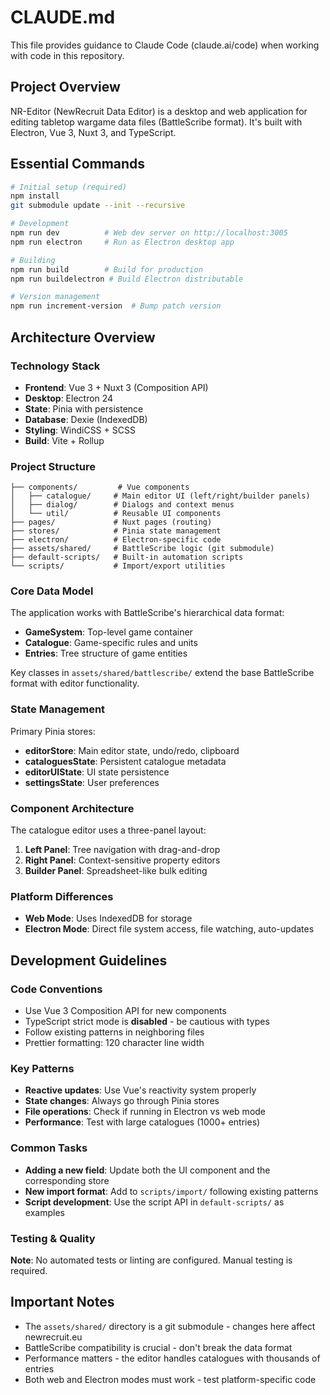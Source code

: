 # CLAUDE.md

This file provides guidance to Claude Code (claude.ai/code) when working with code in this repository.

## Project Overview

NR-Editor (NewRecruit Data Editor) is a desktop and web application for editing tabletop wargame data files (BattleScribe format). It's built with Electron, Vue 3, Nuxt 3, and TypeScript.

## Essential Commands

```bash
# Initial setup (required)
npm install
git submodule update --init --recursive

# Development
npm run dev          # Web dev server on http://localhost:3005
npm run electron     # Run as Electron desktop app

# Building
npm run build        # Build for production
npm run buildelectron # Build Electron distributable

# Version management
npm run increment-version  # Bump patch version
```

## Architecture Overview

### Technology Stack
- **Frontend**: Vue 3 + Nuxt 3 (Composition API)
- **Desktop**: Electron 24
- **State**: Pinia with persistence
- **Database**: Dexie (IndexedDB)
- **Styling**: WindiCSS + SCSS
- **Build**: Vite + Rollup

### Project Structure
```
├── components/         # Vue components
│   ├── catalogue/     # Main editor UI (left/right/builder panels)
│   ├── dialog/        # Dialogs and context menus
│   └── util/          # Reusable UI components
├── pages/             # Nuxt pages (routing)
├── stores/            # Pinia state management
├── electron/          # Electron-specific code
├── assets/shared/     # BattleScribe logic (git submodule)
├── default-scripts/   # Built-in automation scripts
└── scripts/           # Import/export utilities
```

### Core Data Model
The application works with BattleScribe's hierarchical data format:
- **GameSystem**: Top-level game container
- **Catalogue**: Game-specific rules and units
- **Entries**: Tree structure of game entities

Key classes in `assets/shared/battlescribe/` extend the base BattleScribe format with editor functionality.

### State Management
Primary Pinia stores:
- **editorStore**: Main editor state, undo/redo, clipboard
- **cataloguesState**: Persistent catalogue metadata
- **editorUIState**: UI state persistence
- **settingsState**: User preferences

### Component Architecture
The catalogue editor uses a three-panel layout:
1. **Left Panel**: Tree navigation with drag-and-drop
2. **Right Panel**: Context-sensitive property editors
3. **Builder Panel**: Spreadsheet-like bulk editing

### Platform Differences
- **Web Mode**: Uses IndexedDB for storage
- **Electron Mode**: Direct file system access, file watching, auto-updates

## Development Guidelines

### Code Conventions
- Use Vue 3 Composition API for new components
- TypeScript strict mode is **disabled** - be cautious with types
- Follow existing patterns in neighboring files
- Prettier formatting: 120 character line width

### Key Patterns
- **Reactive updates**: Use Vue's reactivity system properly
- **State changes**: Always go through Pinia stores
- **File operations**: Check if running in Electron vs web mode
- **Performance**: Test with large catalogues (1000+ entries)

### Common Tasks
- **Adding a new field**: Update both the UI component and the corresponding store
- **New import format**: Add to `scripts/import/` following existing patterns
- **Script development**: Use the script API in `default-scripts/` as examples

### Testing & Quality
**Note**: No automated tests or linting are configured. Manual testing is required.

## Important Notes
- The `assets/shared/` directory is a git submodule - changes here affect newrecruit.eu
- BattleScribe compatibility is crucial - don't break the data format
- Performance matters - the editor handles catalogues with thousands of entries
- Both web and Electron modes must work - test platform-specific code